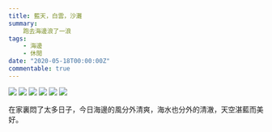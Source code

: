 ```yaml
---
title: 藍天，白雲，沙灘
summary: 
    跑去海邊浪了一浪
tags:
    - 海邊
    - 休閒
date: "2020-05-18T00:00:00Z"
commentable: true 
---
```





![](/img/PastedGraphic6.jpg)
![](/img/IMG_4923.jpg)
![](/img/IMG_4946.jpg)
![](/img/IMG_4959.jpg)
![](/img/IMG_4962.jpg)
![](/img/IMG_4971.jpg)


在家裏悶了太多日子，今日海邊的風分外清爽，海水也分外的清澈，天空湛藍而美好。
